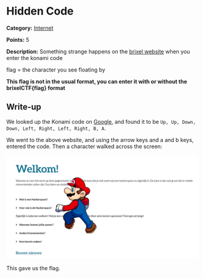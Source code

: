 # Hidden Code
**Category:** [Internet](../README.md)

**Points:** 5

**Description:**
Something strange happens on the [brixel website](https://www.brixel.be/) when you enter the konami code

flag = the character you see floating by

**This flag is not in the usual format, you can enter it with or without the brixelCTF{flag} format**

## Write-up
We looked up the Konami code on [Google](https://www.google.com), and found it to be `Up, Up, Down, Down, Left, Right, Left, Right, B, A`.

We went to the above website, and using the arrow keys and a and b keys, entered the code. Then a character walked across the screen:

![Running character](running_character.png)

This gave us the flag.
